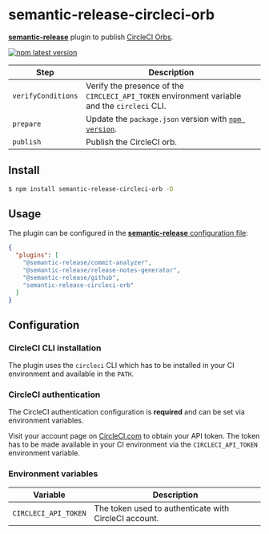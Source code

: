 # semantic-release-circleci-orb

[**semantic-release**](https://github.com/semantic-release/semantic-release) plugin to publish [CircleCI Orbs](https://circleci.com/orbs/).

[![npm latest version](https://img.shields.io/npm/v/semantic-release-circleci-orb/latest.svg)](https://www.npmjs.com/package/semantic-release-circleci-orb)

| Step               | Description                                                                                  |
|--------------------|----------------------------------------------------------------------------------------------|
| `verifyConditions` | Verify the presence of the `CIRCLECI_API_TOKEN` environment variable and the `circleci` CLI. |
| `prepare`          | Update the `package.json` version with [`npm version`](https://docs.npmjs.com/cli/version).  |
| `publish`          | Publish the CircleCI orb.                                                                    |

## Install

```bash
$ npm install semantic-release-circleci-orb -D
```

## Usage

The plugin can be configured in the [**semantic-release** configuration file](https://github.com/semantic-release/semantic-release/blob/master/docs/usage/configuration.md#configuration):

```json
{
  "plugins": [
    "@semantic-release/commit-analyzer",
    "@semantic-release/release-notes-generator",
    "@semantic-release/github",
    "semantic-release-circleci-orb"
  ]
}
```

## Configuration

### CircleCI CLI installation

The plugin uses the `circleci` CLI which has to be installed in your CI environment and available in the `PATH`.

### CircleCI authentication

The CircleCI authentication configuration is **required** and can be set via environment variables.

Visit your account page on [CircleCI.com](https://circleci.com/account/api) to obtain your API token. The token has to be made available in your CI environment via the `CIRCLECI_API_TOKEN` environment variable.

### Environment variables

| Variable             | Description                                           |
|----------------------|-------------------------------------------------------|
| `CIRCLECI_API_TOKEN` | The token used to authenticate with CircleCI account. |
